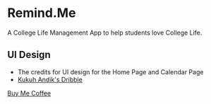 # Remind.Me

A College Life Management App to help students love College Life.

## UI Design
- The credits for UI design for the Home Page and Calendar Page
- [Kukuh Andik's Dribble](https://dribbble.com/shots/7878410-School-Management-App-Exploration?utm_source=Clipboard_Shot&utm_campaign=kuatur&utm_content=School%20Management%20App%20-%20Exploration&utm_medium=Social_Share&utm_source=Clipboard_Shot&utm_campaign=kuatur&utm_content=School%20Management%20App%20-%20Exploration&utm_medium=Social_Share)

[Buy Me Coffee](https://www.buymeacoffee.com/roshanjose7/)
